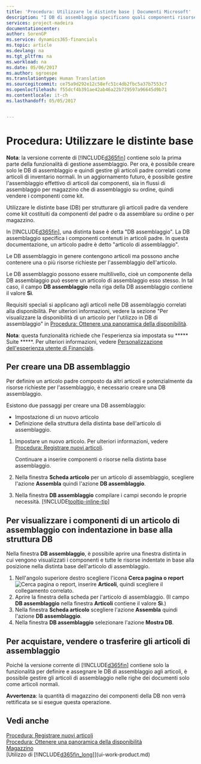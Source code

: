 ```yaml
---
title: 'Procedura: Utilizzare le distinte base | Documenti Microsoft'
description: "I DB di assemblaggio specificano quali componenti risorse sono obbligatori per assemblare l&quot;articolo di assemblaggio che rappresenta la DB di assemblaggio. Le DB assemblaggio in genere contengono articoli ma possono anche contenere una o più risorse che eseguono le attività di assemblaggio."
services: project-madeira
documentationcenter: 
author: SorenGP
ms.service: dynamics365-financials
ms.topic: article
ms.devlang: na
ms.tgt_pltfrm: na
ms.workload: na
ms.date: 05/06/2017
ms.author: sgroespe
ms.translationtype: Human Translation
ms.sourcegitcommit: ce75a9d292e12c58efc51c4db2fbc5a37b7553c7
ms.openlocfilehash: f55dcf4b391ae42ab46a22b729597a96645d9b71
ms.contentlocale: it-ch
ms.lasthandoff: 05/05/2017


---
```

# <a name="how-to-work-with-bills-of-materials"></a>Procedura: Utilizzare le distinte base
**Nota**: la versione corrente di [!INCLUDE[d365fin](includes/d365fin_md.md)] contiene solo la prima parte della funzionalità di gestione assemblaggio. Per ora, è possibile creare solo le DB di assemblaggio e quindi gestire gli articoli padre correlati come articoli di inventario normali. In un aggiornamento futuro, è possibile gestire l'assemblaggio effettivo di articoli dai componenti, sia in flussi di assemblaggio per magazzino che di assemblaggio su ordine, quindi vendere i componenti come kit.

Utilizzare le distinte base (DB) per strutturare gli articoli padre da vendere come kit costituiti da componenti del padre o da assemblare su ordine o per magazzino.

In [!INCLUDE[d365fin](includes/d365fin_md.md)], una distinta base è detta "DB assemblaggio". La DB assemblaggio specifica i componenti contenuti in articoli padre. In questa documentazione, un articolo padre è detto "articolo di assemblaggio".

Le DB assemblaggio in genere contengono articoli ma possono anche contenere una o più risorse richieste per l'assemblaggio dell'articolo.

Le DB assemblaggio possono essere multilivello, cioè un componente della DB assemblaggio può essere un articolo di assemblaggio esso stesso. In tal caso, il campo **DB assemblaggio** nella riga della DB assemblaggio contiene il valore **Sì**.

Requisiti speciali si applicano agli articoli nelle DB assemblaggio correlati alla disponibilità. Per ulteriori informazioni, vedere la sezione "Per visualizzare la disponibilità di un articolo per l'utilizzo in DB di assemblaggio" in [Procedura: Ottenere una panoramica della disponibilità](inventory-how-availability-overview.md).

**Nota**: questa funzionalità richiede che l'esperienza sia impostata su ***** Suite *****. Per ulteriori informazioni, vedere [Personalizzazione dell'esperienza utente di Financials](ui-experiences.md).

## <a name="to-create-an-assembly-bom"></a>Per creare una DB assemblaggio
Per definire un articolo padre composto da altri articoli e potenzialmente da risorse richieste per l'assemblaggio, è necessario creare una DB assemblaggio.  

Esistono due passaggi per creare una DB assemblaggio:
- Impostazione di un nuovo articolo
- Definizione della struttura della distinta base dell'articolo di assemblaggio.

1. Impostare un nuovo articolo. Per ulteriori informazioni, vedere [Procedura: Registrare nuovi articoli](inventory-how-register-new-items.md).

    Continuare a inserire componenti o risorse nella distinta base assemblaggio.  
2. Nella finestra **Scheda articolo** per un articolo di assemblaggio, scegliere l'azione **Assembla** quindi l'azione **DB assemblaggio**.
3. Nella finestra **DB assemblaggio** compilare i campi secondo le proprie necessità. [!INCLUDE[tooltip-inline-tip](includes/tooltip-inline-tip_md.md)]

## <a name="to-view-the-components-of-an-assembly-item-indented-according-to-the-bom-structure"></a>Per visualizzare i componenti di un articolo di assemblaggio con indentazione in base alla struttura DB
Nella finestra **DB assemblaggio**, è possibile aprire una finestra distinta in cui vengono visualizzati i componenti e tutte le risorse indentate in base alla posizione nella distinta base dell'articolo di assemblaggio.

1. Nell'angolo superiore destro scegliere l'icona **Cerca pagina o report** ![Cerca pagina o report](media/ui-search/search_small.png "icona Cerca pagina o report"), inserire **Articoli**, quindi scegliere il collegamento correlato.
2. Aprire la finestra della scheda per l'articolo di assemblaggio. (Il campo **DB assemblaggio** nella finestra **Articoli** contiene il valore **Sì**.)
3. Nella finestra **Scheda articolo** scegliere l'azione **Assembla** quindi l'azione **DB assemblaggio**.
4. Nella finestra **DB assemblaggio** selezionare l'azione **Mostra DB**.

## <a name="to-buy-sell-or-transfer-assembly-items"></a>Per acquistare, vendere o trasferire gli articoli di assemblaggio
Poiché la versione corrente di [!INCLUDE[d365fin](includes/d365fin_md.md)] contiene solo la funzionalità per definire e assegnare le DB di assemblaggio agli articoli, è possibile gestire gli articoli di assemblaggio nelle righe dei documenti solo come articoli normali.

**Avvertenza**: la quantità di magazzino dei componenti della DB non verrà rettificata se si esegue questa operazione.

## <a name="see-also"></a>Vedi anche
[Procedura: Registrare nuovi articoli](inventory-how-register-new-items.md)  
[Procedura: Ottenere una panoramica della disponibilità](inventory-how-availability-overview.md)     
[Magazzino](inventory-manage-inventory.md)  
[Utilizzo di [!INCLUDE[d365fin_long](includes/d365fin_long_md.md)]](ui-work-product.md)

